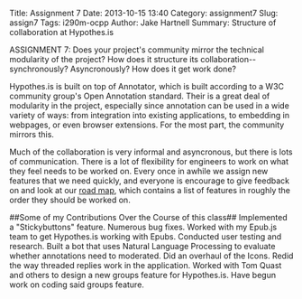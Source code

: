 Title: Assignment 7
Date: 2013-10-15 13:40
Category: assignment7
Slug: assign7
Tags: i290m-ocpp
Author: Jake Hartnell
Summary: Structure of collaboration at Hypothes.is

ASSIGNMENT 7: Does your project's community mirror the technical modularity of the project? How does it structure its collaboration--synchronously? Asyncronously? How does it get work done?

Hypothes.is is built on top of Annotator, which is built according to a W3C community group's Open Annotation standard. Their is a great deal of modularity in the project, especially since annotation can be used in a wide variety of ways: from integration into existing applications, to embedding in webpages, or even browser extensions. For the most part, the community mirrors this.

Much of the collaboration is very informal and asyncronous, but there is lots of communication. There is a lot of flexibility for engineers to work on what they feel needs to be worked on. Every once in awhile we assign new features that we need quickly, and everyone is encourage to give feedback on and look at our [road map](https://github.com/hypothesis/h/wiki/roadmap), which contains a list of features in roughly the order they should be worked on. 

##Some of my Contributions Over the Course of this class##
Implemented a "Stickybuttons" feature.
Numerous bug fixes. 
Worked with my Epub.js team to get Hypothes.is working with Epubs. 
Conducted user testing and research.
Built a bot that uses Natural Language Processing to evaluate whether annotations need to moderated.
Did an overhaul of the Icons.
Redid the way threaded replies work in the application.
Worked with Tom Quast and others to design a new groups feature for Hypothes.is.
Have begun work on coding said groups feature. 

